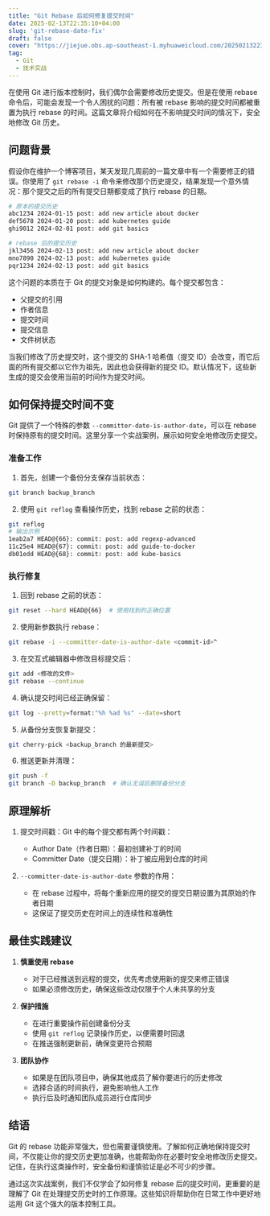 ```yaml
---
title: "Git Rebase 后如何修复提交时间"
date: 2025-02-13T22:35:10+04:00
slug: 'git-rebase-date-fix'
draft: false
cover: "https://jiejue.obs.ap-southeast-1.myhuaweicloud.com/20250213223635432.webp"
tag:
  - Git
  - 技术实战
---
```


在使用 Git 进行版本控制时，我们偶尔会需要修改历史提交。但是在使用 rebase 命令后，可能会发现一个令人困扰的问题：所有被 rebase 影响的提交时间都被重置为执行 rebase 的时间。这篇文章将介绍如何在不影响提交时间的情况下，安全地修改 Git 历史。

<!--more-->

## 问题背景

假设你在维护一个博客项目，某天发现几周前的一篇文章中有一个需要修正的错误。你使用了 `git rebase -i` 命令来修改那个历史提交，结果发现一个意外情况：那个提交之后的所有提交日期都变成了执行 rebase 的日期。

```bash
# 原本的提交历史
abc1234 2024-01-15 post: add new article about docker
def5678 2024-01-20 post: add kubernetes guide
ghi9012 2024-02-01 post: add git basics

# rebase 后的提交历史
jkl3456 2024-02-13 post: add new article about docker
mno7890 2024-02-13 post: add kubernetes guide
pqr1234 2024-02-13 post: add git basics
```

这个问题的本质在于 Git 的提交对象是如何构建的。每个提交都包含：
- 父提交的引用
- 作者信息
- 提交时间
- 提交信息
- 文件树状态

当我们修改了历史提交时，这个提交的 SHA-1 哈希值（提交 ID）会改变，而它后面的所有提交都以它作为祖先，因此也会获得新的提交 ID。默认情况下，这些新生成的提交会使用当前的时间作为提交时间。

## 如何保持提交时间不变

Git 提供了一个特殊的参数 `--committer-date-is-author-date`，可以在 rebase 时保持原有的提交时间。这里分享一个实战案例，展示如何安全地修改历史提交。

### 准备工作

1. 首先，创建一个备份分支保存当前状态：
```bash
git branch backup_branch
```

2. 使用 `git reflog` 查看操作历史，找到 rebase 之前的状态：
```bash
git reflog
# 输出示例
1eab2a7 HEAD@{66}: commit: post: add regexp-advanced
11c25e4 HEAD@{67}: commit: post: add guide-to-docker
db01edd HEAD@{68}: commit: post: add kube-basics
```

### 执行修复

1. 回到 rebase 之前的状态：
```bash
git reset --hard HEAD@{66}  # 使用找到的正确位置
```

2. 使用新参数执行 rebase：
```bash
git rebase -i --committer-date-is-author-date <commit-id>^
```

3. 在交互式编辑器中修改目标提交后：
```bash
git add <修改的文件>
git rebase --continue
```

4. 确认提交时间已经正确保留：
```bash
git log --pretty=format:"%h %ad %s" --date=short
```

5. 从备份分支恢复新提交：
```bash
git cherry-pick <backup_branch 的最新提交>
```

6. 推送更新并清理：
```bash
git push -f
git branch -D backup_branch  # 确认无误后删除备份分支
```

## 原理解析

1. 提交时间戳：Git 中的每个提交都有两个时间戳：
   - Author Date（作者日期）：最初创建补丁的时间
   - Committer Date（提交日期）：补丁被应用到仓库的时间

2. `--committer-date-is-author-date` 参数的作用：
   - 在 rebase 过程中，将每个重新应用的提交的提交日期设置为其原始的作者日期
   - 这保证了提交历史在时间上的连续性和准确性

## 最佳实践建议

1. **慎重使用 rebase**
   - 对于已经推送到远程的提交，优先考虑使用新的提交来修正错误
   - 如果必须修改历史，确保这些改动仅限于个人未共享的分支

2. **保护措施**
   - 在进行重要操作前创建备份分支
   - 使用 `git reflog` 记录操作历史，以便需要时回退
   - 在推送强制更新前，确保变更符合预期

3. **团队协作**
   - 如果是在团队项目中，确保其他成员了解你要进行的历史修改
   - 选择合适的时间执行，避免影响他人工作
   - 执行后及时通知团队成员进行仓库同步

## 结语

Git 的 rebase 功能非常强大，但也需要谨慎使用。了解如何正确地保持提交时间，不仅能让你的提交历史更加准确，也能帮助你在必要时安全地修改历史提交。记住，在执行这类操作时，安全备份和谨慎验证是必不可少的步骤。

通过这次实战案例，我们不仅学会了如何修复 rebase 后的提交时间，更重要的是理解了 Git 在处理提交历史时的工作原理。这些知识将帮助你在日常工作中更好地运用 Git 这个强大的版本控制工具。
